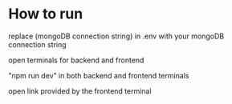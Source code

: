 # How to run
replace (mongoDB connection string) in .env with your mongoDB connection string

open terminals for backend and frontend

"npm run dev" in both backend and frontend terminals

open link provided by the frontend terminal
